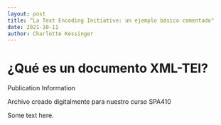 ```yaml
---
layout: post
title: “La Text Encoding Initiative: un ejemplo básico comentado"
date: 2021-10-11
author: Charlotte Kessinger
---
```

# ¿Qué es un documento XML-TEI?

<?xml version="1.0" encoding="UTF-8"?>
<?xml-model href="http://www.tei-c.org/release/xml/tei/custom/schema/relaxng/tei_all.rng" type="application/xml" schematypens="http://relaxng.org/ns/structure/1.0"?>

<TEI xmlns="http://www.tei-c.org/ns/1.0">
  <teiHeader>
      <fileDesc>
         <titleStmt>
            <title>Un ejercicio para el curso de SPA 410</title>
         </titleStmt>
         <publicationStmt>
            <p>Publication Information</p>
         </publicationStmt>
         <sourceDesc>
            <p>Archivo creado digitalmente para nuestro curso SPA410</p>
         </sourceDesc>
      </fileDesc>
  </teiHeader>
  <text>
      <body>
         <p>Some text here.</p>
      </body>
  </text>
</TEI>
